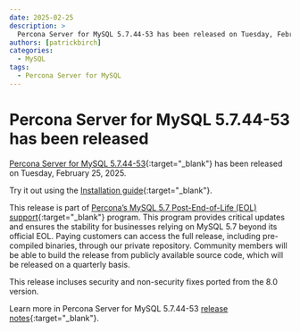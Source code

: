 ```yaml
---
date: 2025-02-25
description: >
  Percona Server for MySQL 5.7.44-53 has been released on Tuesday, February 25, 2025.
authors: [patrickbirch]
categories:
  - MySQL
tags:
  - Percona Server for MySQL
---
```


# Percona Server for MySQL 5.7.44-53 has been released

<!-- more -->

[Percona Server for MySQL 5.7.44-53](https://docs.percona.com/percona-server/5.7/){:target="_blank"} has been released on Tuesday, February 25, 2025.

Try it out using the [Installation guide](https://docs.percona.com/percona-server/5.7/installation.html){:target="_blank"}.

This release is part of [Percona’s MySQL 5.7 Post-End-of-Life (EOL) support](https://www.percona.com/post-mysql-5-7-eol-support){:target="_blank"} program. This program provides critical updates and ensures the stability for businesses relying on MySQL 5.7 beyond its official EOL. Paying customers can access the full release, including pre-compiled binaries, through our private repository. Community members will be able to build the release from publicly available source code, which will be released on a quarterly basis.

This release incluses security and non-security fixes ported from the 8.0 version.

Learn more in Percona Server for MySQL 5.7.44-53 [release notes](https://docs.percona.com/percona-server/5.7/release-notes/5.7.44-53.html){:target="_blank"}.
